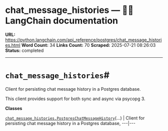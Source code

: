 # chat_message_histories — 🦜🔗 LangChain  documentation

**URL:** https://python.langchain.com/api_reference/postgres/chat_message_histories.html
**Word Count:** 34
**Links Count:** 70
**Scraped:** 2025-07-21 08:26:03
**Status:** completed

---

# `chat_message_histories`\#

Client for persisting chat message history in a Postgres database.

This client provides support for both sync and async via psycopg 3.

**Classes**

[`chat_message_histories.PostgresChatMessageHistory`](https://python.langchain.com/api_reference/postgres/chat_message_histories/langchain_postgres.chat_message_histories.PostgresChatMessageHistory.html#langchain_postgres.chat_message_histories.PostgresChatMessageHistory "langchain_postgres.chat_message_histories.PostgresChatMessageHistory")\(...\) | Client for persisting chat message history in a Postgres database,   ---|---